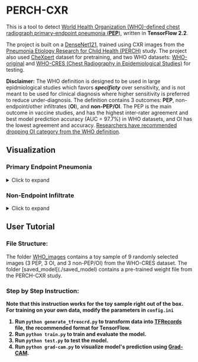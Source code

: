 # PERCH-CXR


This is a tool to detect <a href="https://apps.who.int/iris/bitstream/handle/10665/66956/WHO_V_and_B_01.35.pdf;jsessionid=BBBC54AAF1AC3A4330B6B0C39914412A?sequence=1">World Health Organization (WHO)-defined chest radiograph primary-endpoint pneumonia (<strong>PEP</strong>)</a>, written in <strong> TensorFlow 2.2</strong>.

The project is built on a <a href="https://arxiv.org/abs/1608.06993">DenseNet121</a>, trained using CXR images from the <a href="https://academic.oup.com/cid/article/64/suppl_3/S253/3858215"> Pneumonia Etiology Research for Child Health (PERCH)</a> study. 
The project also used <a href="https://stanfordmlgroup.github.io/competitions/chexpert/">CheXpert</a> dataset for pretraining, and two WHO datasets: <a href="https://pubmed.ncbi.nlm.nih.gov/15976876/">WHO-original</a> and <a href="https://www.ncbi.nlm.nih.gov/pmc/articles/PMC5608771/">WHO-CRES (Chest Radiography in Epidemiological Studies)</a> for testing.

<strong>Disclaimer:</strong> The WHO definition is designed to be used in large epidmiological studies which favors <strong><em>specificty</em></strong> over sensitivity, and is not meant to be used for clinical diagnosis where higher sensitivity is preferred to reduce under-diagnosis. The definition contains 3 outcomes: <strong>PEP</strong>, non-endpoint/other infiltrates (<strong>OI</strong>), and <strong>non-PEP/OI</strong>. The PEP is the main outcome in vaccine studies, and has the highest inter-rater agreement and best model prediction accuracy (AUC = 97.7%) in WHO datasets, and OI has the lowest agreement and accuracy. <a href="https://pubmed.ncbi.nlm.nih.gov/21870077/">Researchers have recommended dropping OI category from the WHO definition</a>.


## Visualization
 ### Primary Endpoint Pneumonia
<details>
  <summary>Click to expand</summary>  
  
![alt text](WHO_images/PEP.png)
Frontal radiographs of the chest in a child with WHO-defined primary endpoint pneumonia; the child is rotated to the right with dense opacity in the right upper lobe; the model localizes consolidation with a predicted probability p = 0.980; the discriminative visualization shows fine-grained features important to the predicted class.
</details>

### Non-Endpoint Infiltrate

<details>
  <summary>Click to expand</summary>

<img src="WHO_images/OI.png" alt="alt text" />
Frontal radiograph of the chest presents patchy opacity consistent with non-endpoint infiltrate. The model correctly classifies the image as infiltrate with a probability of p = 0.917 and localizes the areas of opacity. The class discriminative visualization highlights important class features.
</details>

## User Tutorial
### File Structure:
The folder [WHO_images](./WHO_images) contains a toy sample of 9 randomly selected images (3 PEP, 3 OI, and 3 non-PEP/OI) from the WHO-CRES dataset.
The folder [saved_model[(./saved_model) contains a pre-trained weight file from the PERCH-CXR study.

### Step by Step Instruction:
<strong>Note that this instruction works for the toy sample right out of the box. For training on your own data, modify the parameters in ```config.ini```

1. Run ```python generate_tfreocrd.py``` to transform data into <a href="https://www.tensorflow.org/tutorials/load_data/tfrecord">TFRecords</a> file, the recommended format for TensorFlow.
2. Run ```python train.py``` to train and evaluate the model.
3. Run ```python test.py``` to test the model.
4. Run ```python grad-cam.py``` to visualize model's prediction using <a href="https://arxiv.org/abs/1610.02391">Grad-CAM</a>.



  
